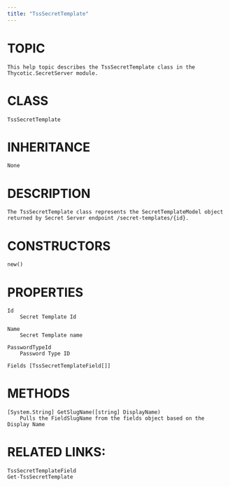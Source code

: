 ```yaml
---
title: "TssSecretTemplate"
---
```


# TOPIC
    This help topic describes the TssSecretTemplate class in the Thycotic.SecretServer module.

# CLASS
    TssSecretTemplate

# INHERITANCE
    None

# DESCRIPTION
    The TssSecretTemplate class represents the SecretTemplateModel object returned by Secret Server endpoint /secret-templates/{id}.

# CONSTRUCTORS
    new()

# PROPERTIES
    Id
        Secret Template Id

    Name
        Secret Template name

    PasswordTypeId
        Password Type ID

    Fields [TssSecretTemplateField[]]

# METHODS

    [System.String] GetSlugName([string] DisplayName)
        Pulls the FieldSlugName from the fields object based on the Display Name

# RELATED LINKS:
    TssSecretTemplateField
    Get-TssSecretTemplate